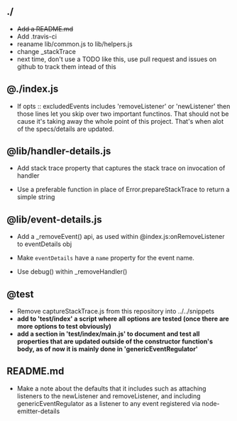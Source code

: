 ## ./

* ~~Add a README.md~~
* Add .travis-ci
* reaname lib/common.js to lib/helpers.js
* change _stackTrace
* next time, don't use a TODO like this, use pull request and issues on github to track them intead of this

## @./index.js

* If opts :: excludedEvents includes 'removeListener' or 'newListener'
  then those lines let you skip over two important functinos.  That should not
  be cause it's taking away the whole point of this project.  That's when alot
  of the specs/details are updated.

## @lib/handler-details.js

* Add stack trace property that captures the stack trace on invocation of handler

* Use a preferable function in place of Error.prepareStackTrace to return a simple
  string

## @lib/event-details.js

* Add a _removeEvent() api, as used within @index.js:onRemoveListener to
  eventDetails obj

* Make `eventDetails` have a `name` property for the event name.

* Use debug() within _removeHandler()

## @test

* Remove captureStackTrace.js from this repository into ../../snippets
* **add to 'test/index' a script where all options are tested (once there
  are more options to test obviously)**
* **add a section in 'test/index/main.js' to document and test all          properties that are updated outside of the constructor function's body,
  as of now it is mainly done in 'genericEventRegulator'**


## README.md

* Make a note about the defaults that it includes such as attaching listeners
  to the newListener and removeListener, and including genericEventRegulator
  as a listener to any event registered via node-emitter-details

